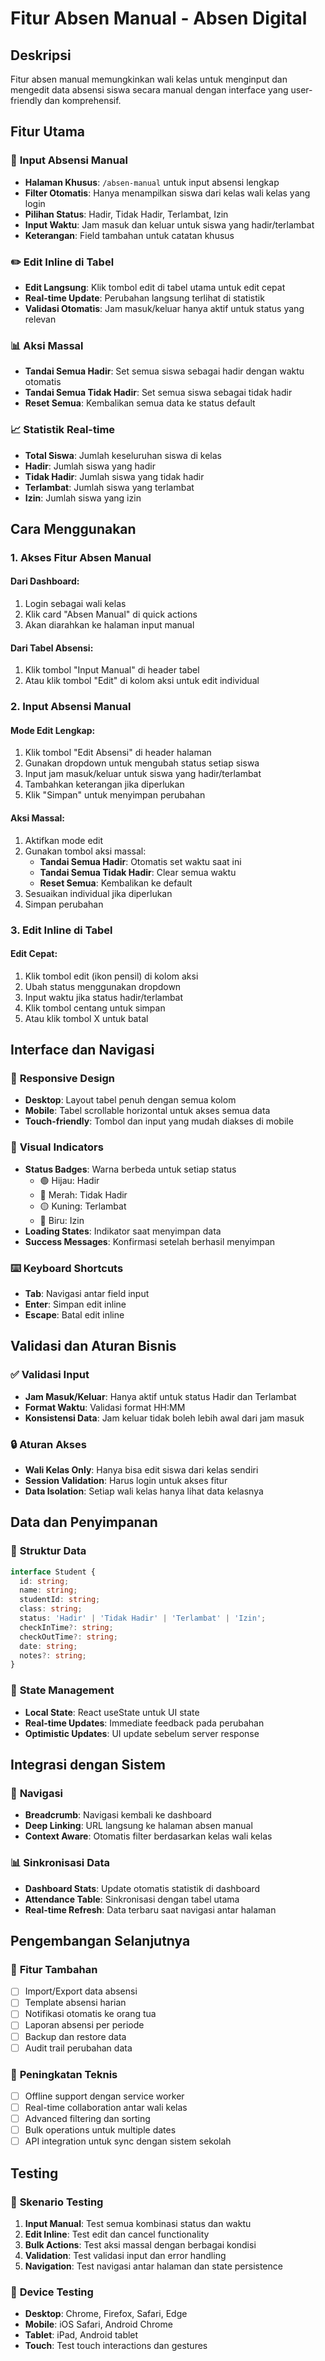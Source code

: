 # Fitur Absen Manual - Absen Digital

## Deskripsi
Fitur absen manual memungkinkan wali kelas untuk menginput dan mengedit data absensi siswa secara manual dengan interface yang user-friendly dan komprehensif.

## Fitur Utama

### 🎯 **Input Absensi Manual**
- **Halaman Khusus**: `/absen-manual` untuk input absensi lengkap
- **Filter Otomatis**: Hanya menampilkan siswa dari kelas wali kelas yang login
- **Pilihan Status**: Hadir, Tidak Hadir, Terlambat, Izin
- **Input Waktu**: Jam masuk dan keluar untuk siswa yang hadir/terlambat
- **Keterangan**: Field tambahan untuk catatan khusus

### ✏️ **Edit Inline di Tabel**
- **Edit Langsung**: Klik tombol edit di tabel utama untuk edit cepat
- **Real-time Update**: Perubahan langsung terlihat di statistik
- **Validasi Otomatis**: Jam masuk/keluar hanya aktif untuk status yang relevan

### 📊 **Aksi Massal**
- **Tandai Semua Hadir**: Set semua siswa sebagai hadir dengan waktu otomatis
- **Tandai Semua Tidak Hadir**: Set semua siswa sebagai tidak hadir
- **Reset Semua**: Kembalikan semua data ke status default

### 📈 **Statistik Real-time**
- **Total Siswa**: Jumlah keseluruhan siswa di kelas
- **Hadir**: Jumlah siswa yang hadir
- **Tidak Hadir**: Jumlah siswa yang tidak hadir
- **Terlambat**: Jumlah siswa yang terlambat
- **Izin**: Jumlah siswa yang izin

## Cara Menggunakan

### 1. Akses Fitur Absen Manual

#### Dari Dashboard:
1. Login sebagai wali kelas
2. Klik card "Absen Manual" di quick actions
3. Akan diarahkan ke halaman input manual

#### Dari Tabel Absensi:
1. Klik tombol "Input Manual" di header tabel
2. Atau klik tombol "Edit" di kolom aksi untuk edit individual

### 2. Input Absensi Manual

#### Mode Edit Lengkap:
1. Klik tombol "Edit Absensi" di header halaman
2. Gunakan dropdown untuk mengubah status setiap siswa
3. Input jam masuk/keluar untuk siswa yang hadir/terlambat
4. Tambahkan keterangan jika diperlukan
5. Klik "Simpan" untuk menyimpan perubahan

#### Aksi Massal:
1. Aktifkan mode edit
2. Gunakan tombol aksi massal:
   - **Tandai Semua Hadir**: Otomatis set waktu saat ini
   - **Tandai Semua Tidak Hadir**: Clear semua waktu
   - **Reset Semua**: Kembalikan ke default
3. Sesuaikan individual jika diperlukan
4. Simpan perubahan

### 3. Edit Inline di Tabel

#### Edit Cepat:
1. Klik tombol edit (ikon pensil) di kolom aksi
2. Ubah status menggunakan dropdown
3. Input waktu jika status hadir/terlambat
4. Klik tombol centang untuk simpan
5. Atau klik tombol X untuk batal

## Interface dan Navigasi

### 📱 **Responsive Design**
- **Desktop**: Layout tabel penuh dengan semua kolom
- **Mobile**: Tabel scrollable horizontal untuk akses semua data
- **Touch-friendly**: Tombol dan input yang mudah diakses di mobile

### 🎨 **Visual Indicators**
- **Status Badges**: Warna berbeda untuk setiap status
  - 🟢 Hijau: Hadir
  - 🔴 Merah: Tidak Hadir
  - 🟡 Kuning: Terlambat
  - 🔵 Biru: Izin
- **Loading States**: Indikator saat menyimpan data
- **Success Messages**: Konfirmasi setelah berhasil menyimpan

### ⌨️ **Keyboard Shortcuts**
- **Tab**: Navigasi antar field input
- **Enter**: Simpan edit inline
- **Escape**: Batal edit inline

## Validasi dan Aturan Bisnis

### ✅ **Validasi Input**
- **Jam Masuk/Keluar**: Hanya aktif untuk status Hadir dan Terlambat
- **Format Waktu**: Validasi format HH:MM
- **Konsistensi Data**: Jam keluar tidak boleh lebih awal dari jam masuk

### 🔒 **Aturan Akses**
- **Wali Kelas Only**: Hanya bisa edit siswa dari kelas sendiri
- **Session Validation**: Harus login untuk akses fitur
- **Data Isolation**: Setiap wali kelas hanya lihat data kelasnya

## Data dan Penyimpanan

### 💾 **Struktur Data**
```typescript
interface Student {
  id: string;
  name: string;
  studentId: string;
  class: string;
  status: 'Hadir' | 'Tidak Hadir' | 'Terlambat' | 'Izin';
  checkInTime?: string;
  checkOutTime?: string;
  date: string;
  notes?: string;
}
```

### 🔄 **State Management**
- **Local State**: React useState untuk UI state
- **Real-time Updates**: Immediate feedback pada perubahan
- **Optimistic Updates**: UI update sebelum server response

## Integrasi dengan Sistem

### 🔗 **Navigasi**
- **Breadcrumb**: Navigasi kembali ke dashboard
- **Deep Linking**: URL langsung ke halaman absen manual
- **Context Aware**: Otomatis filter berdasarkan kelas wali kelas

### 📊 **Sinkronisasi Data**
- **Dashboard Stats**: Update otomatis statistik di dashboard
- **Attendance Table**: Sinkronisasi dengan tabel utama
- **Real-time Refresh**: Data terbaru saat navigasi antar halaman

## Pengembangan Selanjutnya

### 🚀 **Fitur Tambahan**
- [ ] Import/Export data absensi
- [ ] Template absensi harian
- [ ] Notifikasi otomatis ke orang tua
- [ ] Laporan absensi per periode
- [ ] Backup dan restore data
- [ ] Audit trail perubahan data

### 🔧 **Peningkatan Teknis**
- [ ] Offline support dengan service worker
- [ ] Real-time collaboration antar wali kelas
- [ ] Advanced filtering dan sorting
- [ ] Bulk operations untuk multiple dates
- [ ] API integration untuk sync dengan sistem sekolah

## Testing

### 🧪 **Skenario Testing**
1. **Input Manual**: Test semua kombinasi status dan waktu
2. **Edit Inline**: Test edit dan cancel functionality
3. **Bulk Actions**: Test aksi massal dengan berbagai kondisi
4. **Validation**: Test validasi input dan error handling
5. **Navigation**: Test navigasi antar halaman dan state persistence

### 📱 **Device Testing**
- **Desktop**: Chrome, Firefox, Safari, Edge
- **Mobile**: iOS Safari, Android Chrome
- **Tablet**: iPad, Android tablet
- **Touch**: Test touch interactions dan gestures
